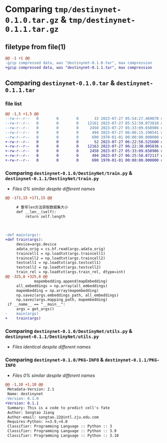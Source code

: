 # Comparing `tmp/destinynet-0.1.0.tar.gz` & `tmp/destinynet-0.1.1.tar.gz`

## filetype from file(1)

```diff
@@ -1 +1 @@
-gzip compressed data, was "destinynet-0.1.0.tar", max compression
+gzip compressed data, was "destinynet-0.1.1.tar", max compression
```

## Comparing `destinynet-0.1.0.tar` & `destinynet-0.1.1.tar`

### file list

```diff
@@ -1,5 +1,5 @@
--rw-r--r--   0        0        0       33 2023-07-27 05:54:27.469078 destinynet-0.1.0/DestinyNet/__init__.py
--rw-r--r--   0        0        0    12161 2023-07-27 05:52:50.073810 destinynet-0.1.0/DestinyNet/train.py
--rw-r--r--   0        0        0     2450 2023-07-27 05:33:09.658986 destinynet-0.1.0/DestinyNet/utils.py
--rw-r--r--   0        0        0      494 2023-07-27 06:06:15.190541 destinynet-0.1.0/pyproject.toml
--rw-r--r--   0        0        0      690 1970-01-01 00:00:00.000000 destinynet-0.1.0/PKG-INFO
+-rw-r--r--   0        0        0       52 2023-07-27 06:22:58.525600 destinynet-0.1.1/DestinyNet/__init__.py
+-rw-r--r--   0        0        0    12163 2023-07-27 06:22:30.005836 destinynet-0.1.1/DestinyNet/train.py
+-rw-r--r--   0        0        0     2450 2023-07-27 05:33:09.658986 destinynet-0.1.1/DestinyNet/utils.py
+-rw-r--r--   0        0        0      494 2023-07-27 06:25:58.872117 destinynet-0.1.1/pyproject.toml
+-rw-r--r--   0        0        0      690 1970-01-01 00:00:00.000000 destinynet-0.1.1/PKG-INFO
```

### Comparing `destinynet-0.1.0/DestinyNet/train.py` & `destinynet-0.1.1/DestinyNet/train.py`

 * *Files 0% similar despite different names*

```diff
@@ -171,15 +171,15 @@
 
     # 重写len方法获取数据集大小
     def __len__(self):
         return self.length
 
 
 
-def main(args):
+def train(args):
     device=args.device
     adata_orig = cs.hf.read(args.adata_orig)
     traincell1 = np.loadtxt(args.traincell1)
     traincell2 = np.loadtxt(args.traincell2)
     testcell1 = np.loadtxt(args.testcell1)
     testcell2 = np.loadtxt(args.testcell2)
     train_rel = np.loadtxt(args.train_rel, dtype=int)
@@ -325,8 +325,8 @@
             mapembedding.append(mapEmbedding)
     all_embeddings = np.array(all_embeddings)
     mapembedding = np.array(mapembedding)
     np.savez(args.embeddings_path, all_embeddings)
     np.savez(args.mapping_path, mapembedding)
 if __name__ == "__main__":
     args = get_args()
-    main(args)
+    train(args)
```

### Comparing `destinynet-0.1.0/DestinyNet/utils.py` & `destinynet-0.1.1/DestinyNet/utils.py`

 * *Files identical despite different names*

### Comparing `destinynet-0.1.0/PKG-INFO` & `destinynet-0.1.1/PKG-INFO`

 * *Files 0% similar despite different names*

```diff
@@ -1,10 +1,10 @@
 Metadata-Version: 2.1
 Name: destinynet
-Version: 0.1.0
+Version: 0.1.1
 Summary: This is a code to predict cell's fate
 Author: Songtao Jiang
 Author-email: songtao.22@intl.zju.edu.com
 Requires-Python: >=3.9,<4.0
 Classifier: Programming Language :: Python :: 3
 Classifier: Programming Language :: Python :: 3.9
 Classifier: Programming Language :: Python :: 3.10
```

